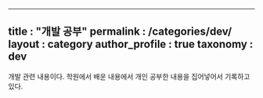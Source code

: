 ---
title : "개발 공부"
permalink : /categories/dev/
layout : category
author_profile : true
taxonomy : dev
----

개발 관련 내용이다.
학원에서 배운 내용에서 개인 공부한 내용을 집어넣어서
기록하고 있다.